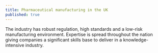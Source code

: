 ```yaml
---
title: Pharmaceutical manufacturing in the UK
published: true
---
```

The industry has robust regulation, high standards and a low-risk manufacturing environment.  Expertise is spread throughout the nation giving companies a significant skills base to deliver in a knowledge-intensive industry.
